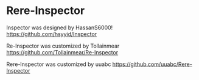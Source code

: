 # Rere-Inspector
Inspector was designed by HassanS6000! https://github.com/hsyyid/Inspector

Re-Inspector was customized by Tollainmear https://github.com/Tollainmear/Re-Inspector

Rere-Inspector was customized by uuabc https://github.com/uuabc/Rere-Inspector
